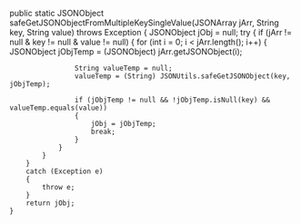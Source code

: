 public static JSONObject safeGetJSONObjectFromMultipleKeySingleValue(JSONArray jArr,
                                                                         String key,
                                                                         String value) throws Exception
    {
        JSONObject jObj = null;
        try
        {
            if (jArr != null & key != null & value != null)
            {
                for (int i = 0; i < jArr.length(); i++)
                {
                    JSONObject jObjTemp = (JSONObject) jArr.getJSONObject(i);

                    String valueTemp = null;
                    valueTemp = (String) JSONUtils.safeGetJSONObject(key, jObjTemp);

                    if (jObjTemp != null && !jObjTemp.isNull(key) && valueTemp.equals(value))
                    {
                        jObj = jObjTemp;
                        break;
                    }
                }
            }
        }
        catch (Exception e)
        {
            throw e;
        }
        return jObj;
    }
